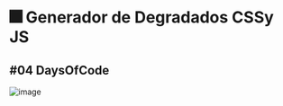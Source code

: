 # 🎆 Generador de Degradados CSSy JS
##  #04 DaysOfCode

![image](![image](https://github.com/DizeWEb/Gradient--Color-Generator/assets/141795901/fa168e6f-186d-4d22-be4d-1c292a0d3047)
)
